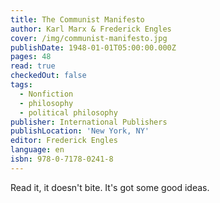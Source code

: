 ```yaml
---
title: The Communist Manifesto
author: Karl Marx & Frederick Engles
cover: /img/communist-manifesto.jpg
publishDate: 1948-01-01T05:00:00.000Z
pages: 48
read: true
checkedOut: false
tags:
  - Nonfiction
  - philosophy
  - political philosophy
publisher: International Publishers
publishLocation: 'New York, NY'
editor: Frederick Engles
language: en
isbn: 978-0-7178-0241-8
---
```

Read it, it doesn't bite. It's got some good ideas.